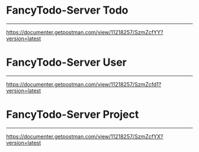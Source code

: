 # FancyTodo-Server Todo
----
https://documenter.getpostman.com/view/11218257/SzmZcfYY?version=latest

# FancyTodo-Server User
----
https://documenter.getpostman.com/view/11218257/SzmZcfd1?version=latest

# FancyTodo-Server Project
----
https://documenter.getpostman.com/view/11218257/SzmZcfYX?version=latest